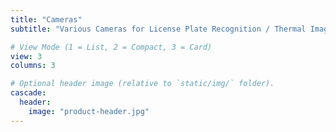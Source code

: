 ```yaml
---
title: "Cameras"
subtitle: "Various Cameras for License Plate Recognition / Thermal Imaging / PIR Sensor / Abnormal Sound Detection / Etc."

# View Mode (1 = List, 2 = Compact, 3 = Card)
view: 3
columns: 3

# Optional header image (relative to `static/img/` folder).
cascade:
  header:
    image: "product-header.jpg"
---
```

